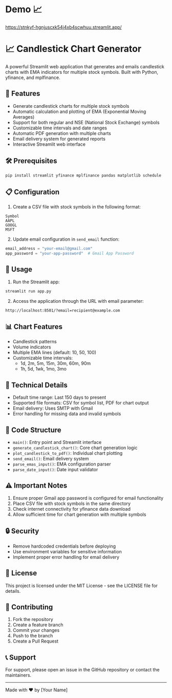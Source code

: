 # Demo 📈
https://stnkyf-hgnjuscxk54j4xb4scwhuu.streamlit.app/

# 📈 Candlestick Chart Generator

A powerful Streamlit web application that generates and emails candlestick charts with EMA indicators for multiple stock symbols. Built with Python, yfinance, and mplfinance.

## 🌟 Features

- Generate candlestick charts for multiple stock symbols
- Automatic calculation and plotting of EMA (Exponential Moving Averages)
- Support for both regular and NSE (National Stock Exchange) symbols
- Customizable time intervals and date ranges
- Automatic PDF generation with multiple charts
- Email delivery system for generated reports
- Interactive Streamlit web interface

## 🛠️ Prerequisites

```bash
pip install streamlit yfinance mplfinance pandas matplotlib schedule
```

## 📋 Configuration

1. Create a CSV file with stock symbols in the following format:
```csv
Symbol
AAPL
GOOGL
MSFT
```

2. Update email configuration in `send_email` function:
```python
email_address = "your-email@gmail.com"
app_password = "your-app-password"  # Gmail App Password
```

## 🚀 Usage

1. Run the Streamlit app:
```bash
streamlit run app.py
```

2. Access the application through the URL with email parameter:
```
http://localhost:8501/?email=recipient@example.com
```

## 📊 Chart Features

- Candlestick patterns
- Volume indicators
- Multiple EMA lines (default: 10, 50, 100)
- Customizable time intervals:
  - 1d, 2m, 5m, 15m, 30m, 60m, 90m
  - 1h, 5d, 1wk, 1mo, 3mo

## 🔧 Technical Details

- Default time range: Last 150 days to present
- Supported file formats: CSV for symbol list, PDF for chart output
- Email delivery: Uses SMTP with Gmail
- Error handling for missing data and invalid symbols

## 📝 Code Structure

- `main()`: Entry point and Streamlit interface
- `generate_candlestick_chart()`: Core chart generation logic
- `plot_candlestick_to_pdf()`: Individual chart plotting
- `send_email()`: Email delivery system
- `parse_emas_input()`: EMA configuration parser
- `parse_date_input()`: Date input validator

## ⚠️ Important Notes

1. Ensure proper Gmail app password is configured for email functionality
2. Place CSV file with stock symbols in the same directory
3. Check internet connectivity for yfinance data download
4. Allow sufficient time for chart generation with multiple symbols

## 🔒 Security

- Remove hardcoded credentials before deploying
- Use environment variables for sensitive information
- Implement proper error handling for email delivery

## 📄 License

This project is licensed under the MIT License - see the LICENSE file for details.

## 👥 Contributing

1. Fork the repository
2. Create a feature branch
3. Commit your changes
4. Push to the branch
5. Create a Pull Request

## 📞 Support

For support, please open an issue in the GitHub repository or contact the maintainers.

---
Made with ❤️ by [Your Name]
